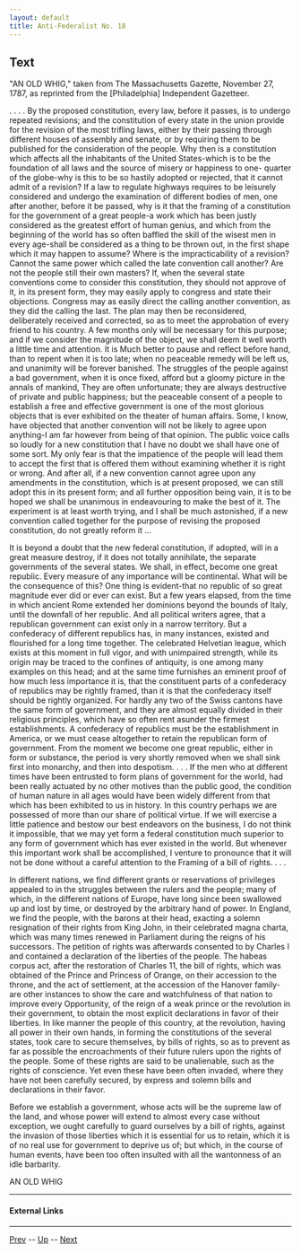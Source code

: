 ```yaml
---
layout: default
title: Anti-Federalist No. 18
---
```


## Text

"AN OLD WHIG," taken from The Massachusetts Gazette, November 27, 1787, as reprinted from the [Philadelphia] Independent Gazetteer.

. . . . By the proposed constitution, every law, before it passes, is to undergo repeated revisions; and the constitution of every state in the union provide for the revision of the most trifling laws, either by their passing through different houses of assembly and senate, or by requiring them to be published for the consideration of the people. Why then is a constitution which affects all the inhabitants of the United States-which is to be the foundation of all laws and the source of misery or happiness to one- quarter of the globe-why is this to be so hastily adopted or rejected, that it cannot admit of a revision? If a law to regulate highways requires to be leisurely considered and undergo the examination of different bodies of men, one after another, before it be passed, why is it that the framing of a constitution for the government of a great people-a work which has been justly considered as the greatest effort of human genius, and which from the beginning of the world has so often baffled the skill of the wisest men in every age-shall be considered as a thing to be thrown out, in the first shape which it may happen to assume? Where is the impracticability of a revision? Cannot the same power which called the late convention call another? Are not the people still their own masters? If, when the several state conventions come to consider this constitution, they should not approve of it, in its present form, they may easily apply to congress and state their objections. Congress may as easily direct the calling another convention, as they did the calling the last. The plan may then be reconsidered, deliberately received and corrected, so as to meet the approbation of every friend to his country. A few months only will be necessary for this purpose; and if we consider the magnitude of the object, we shall deem it well worth a little time and attention. It is Much better to pause and reflect before hand, than to repent when it is too late; when no peaceable remedy will be left us, and unanimity will be forever banished. The struggles of the people against a bad government, when it is once fixed, afford but a gloomy picture in the annals of mankind, They are often unfortunate; they are always destructive of private and public happiness; but the peaceable consent of a people to establish a free and effective government is one of the most glorious objects that is ever exhibited on the theater of human affairs. Some, I know, have objected that another convention will not be likely to agree upon anything-I am far however from being of that opinion. The public voice calls so loudly for a new constitution that I have no doubt we shall have one of some sort. My only fear is that the impatience of the people will lead them to accept the first that is offered them without examining whether it is right or wrong. And after all, if a new convention cannot agree upon any amendments in the constitution, which is at present proposed, we can still adopt this in its present form; and all further opposition being vain, it is to be hoped we shall be unanimous in endeavouring to make the best of it. The experiment is at least worth trying, and I shall be much astonished, if a new convention called together for the purpose of revising the proposed constitution, do not greatly reform it ...

It is beyond a doubt that the new federal constitution, if adopted, will in a great measure destroy, if it does not totally annihilate, the separate governments of the several states. We shall, in effect, become one great republic. Every measure of any importance will be continental. What will be the consequence of this? One thing is evident-that no republic of so great magnitude ever did or ever can exist. But a few years elapsed, from the time in which ancient Rome extended her dominions beyond the bounds of Italy, until the downfall of her republic. And all political writers agree, that a republican government can exist only in a narrow territory. But a confederacy of different republics has, in many instances, existed and flourished for a long time together. The celebrated Helvetian league, which exists at this moment in full vigor, and with unimpaired strength, while its origin may be traced to the confines of antiquity, is one among many examples on this head; and at the same time furnishes an eminent proof of how much less importance it is, that the constituent parts of a confederacy of republics may be rightly framed, than it is that the confederacy itself should be rightly organized. For hardly any two of the Swiss cantons have the same form of government, and they are almost equally divided in their religious principles, which have so often rent asunder the firmest establishments. A confederacy of republics must be the establishment in America, or we must cease altogether to retain the republican form of government. From the moment we become one great republic, either in form or substance, the period is very shortly removed when we shall sink first into monarchy, and then into despotism. . . . If the men who at different times have been entrusted to form plans of government for the world, had been really actuated by no other motives than the public good, the condition of human nature in all ages would have been widely different from that which has been exhibited to us in history. In this country perhaps we are possessed of more than our share of political virtue. If we will exercise a little patience and bestow our best endeavors on the business, I do not think it impossible, that we may yet form a federal constitution much superior to any form of government which has ever existed in the world. But whenever this important work shall be accomplished, I venture to pronounce that it will not be done without a careful attention to the Framing of a bill of rights. . . .

In different nations, we find different grants or reservations of privileges appealed to in the struggles between the rulers and the people; many of which, in the different nations of Europe, have long since been swallowed up and lost by time, or destroyed by the arbitrary hand of power. In England, we find the people, with the barons at their head, exacting a solemn resignation of their rights from King John, in their celebrated magna charta, which was many times renewed in Parliament during the reigns of his successors. The petition of rights was afterwards consented to by Charles I and contained a declaration of the liberties of the people. The habeas corpus act, after the restoration of Charles 11, the bill of rights, which was obtained of the Prince and Princess of Orange, on their accession to the throne, and the act of settlement, at the accession of the Hanover family-are other instances to show the care and watchfulness of that nation to improve every Opportunity, of the reign of a weak prince or the revolution in their government, to obtain the most explicit declarations in favor of their liberties. In like manner the people of this country, at the revolution, having all power in their own hands, in forming the constitutions of the several states, took care to secure themselves, by bills of rights, so as to prevent as far as possible the encroachments of their future rulers upon the rights of the people. Some of these rights are said to be unalienable, such as the rights of conscience. Yet even these have been often invaded, where they have not been carefully secured, by express and solemn bills and declarations in their favor.

Before we establish a government, whose acts will be the supreme law of the land, and whose power will extend to almost every case without exception, we ought carefully to guard ourselves by a bill of rights, against the invasion of those liberties which it is essential for us to retain, which it is of no real use for government to deprive us of; but which, in the course of human events, have been too often insulted with all the wantonness of an idle barbarity.

AN OLD WHIG

---
#### External Links

---

[Prev](17.md) -- [Up](README.md) -- [Next](19.md)